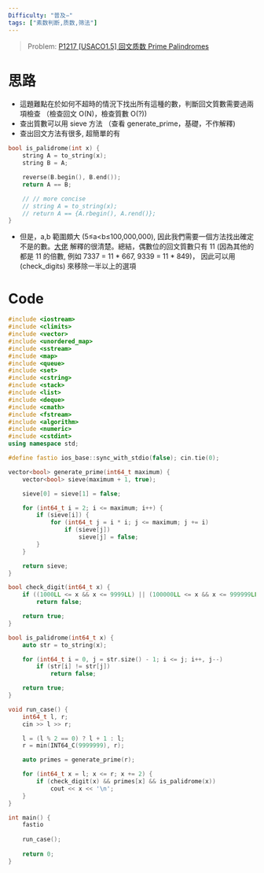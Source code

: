 ```yaml
---
Difficulty: "普及−"
tags: ["素数判断,质数,筛法"]
---
```


> Problem: [P1217 [USACO1.5] 回文质数 Prime Palindromes](https://www.luogu.com.cn/problem/P1217)

# 思路
- 這題難點在於如何不超時的情況下找出所有這種的數，判斷回文質數需要過兩項檢查 （檢查回文 O(N)，檢查質數 O(?))
- 查出質數可以用 sieve 方法 （查看 generate_prime，基礎，不作解釋)
- 查出回文方法有很多, 超簡單的有

```cpp
bool is_palidrome(int x) {
	string A = to_string(x);
	string B = A;

	reverse(B.begin(), B.end());
	return A == B;

	// // more concise
	// string A = to_string(x);
	// return A == {A.rbegin(), A.rend()};
} 
```

- 但是，a,b 範圍頗大 (5≤a<b≤100,000,000), 因此我們需要一個方法找出確定不是的數。[大佬](https://www.luogu.com.cn/problem/solution/P1217) 解釋的很清楚。總結，偶數位的回文質數只有 11 (因為其他的都是 11 的倍數, 例如 7337 = 11 * 667, 9339 = 11 * 849)， 因此可以用 (check_digits) 來移除一半以上的選項


# Code
```cpp
#include <iostream>
#include <climits>
#include <vector>
#include <unordered_map>
#include <sstream>
#include <map>
#include <queue>
#include <set>
#include <cstring>
#include <stack>
#include <list>
#include <deque>
#include <cmath>
#include <fstream>
#include <algorithm>
#include <numeric>
#include <cstdint>
using namespace std;

#define fastio ios_base::sync_with_stdio(false); cin.tie(0);

vector<bool> generate_prime(int64_t maximum) {
    vector<bool> sieve(maximum + 1, true);

    sieve[0] = sieve[1] = false;

    for (int64_t i = 2; i <= maximum; i++) {
        if (sieve[i]) {
            for (int64_t j = i * i; j <= maximum; j += i)
                if (sieve[j])
                    sieve[j] = false;
        }
    }

    return sieve;
}

bool check_digit(int64_t x) {
    if ((1000LL <= x && x <= 9999LL) || (100000LL <= x && x <= 999999LL))
        return false;

    return true;
}

bool is_palidrome(int64_t x) {
    auto str = to_string(x);

    for (int64_t i = 0, j = str.size() - 1; i <= j; i++, j--)
        if (str[i] != str[j])
            return false;

    return true;
}

void run_case() {
    int64_t l, r;
    cin >> l >> r;

    l = (l % 2 == 0) ? l + 1 : l;
    r = min(INT64_C(9999999), r);

    auto primes = generate_prime(r);

    for (int64_t x = l; x <= r; x += 2) {
        if (check_digit(x) && primes[x] && is_palidrome(x))
            cout << x << '\n';
    }
}

int main() {
    fastio
    
    run_case();
    
    return 0;
}
```
